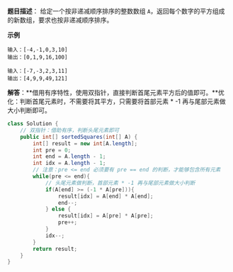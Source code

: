 **题目描述**： 给定一个按非递减顺序排序的整数数组 `A`，返回每个数字的平方组成的新数组，要求也按非递减顺序排序。 

**示例**

```
输入：[-4,-1,0,3,10]
输出：[0,1,9,16,100]

输入：[-7,-3,2,3,11]
输出：[4,9,9,49,121]
```

**解答**：**借用有序特性，使用双指针，直接判断首尾元素平方后的值即可。**优化：判断首尾元素时，不需要将其平方，只需要将首部元素 * -1 再与尾部元素做大小判断即可。

```java
class Solution {
    // 双指针：借助有序，判断头尾元素即可
    public int[] sortedSquares(int[] A) {
        int[] result = new int[A.length];
        int pre = 0;
        int end = A.length - 1;
        int idx = A.length - 1;
        // 注意：pre <= end 必须要有 pre == end 的判断，才能够包含所有元素
        while(pre <= end){
            // 头尾元素做判断，首部元素 * -1 再与尾部元素做大小判断
            if(A[end] >= (-1 * A[pre])){
                result[idx] = A[end] * A[end];
                end--;
            } else {
                result[idx] = A[pre] * A[pre];
                pre++;
            }
            idx--;
        }
        return result;
    }
}
```

